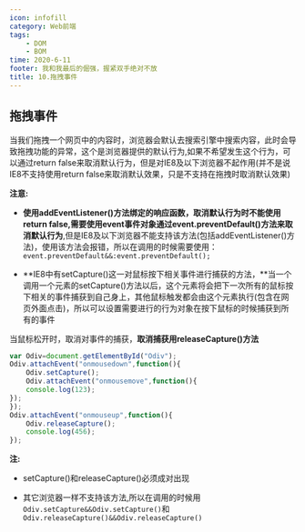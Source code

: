 ```yaml
---
icon: infofill
category: Web前端
tags:
    - DOM
    - BOM
time: 2020-6-11
footer: 我和我最后的倔强，握紧双手绝对不放
title: 10.拖拽事件
---
```



## 拖拽事件



当我们拖拽一个网页中的内容时，浏览器会默认去搜索引擎中搜索内容，此时会导致拖拽功能的异常，这个是浏览器提供的默认行为,如果不希望发生这个行为，可以通过return false来取消默认行为，但是对IE8及以下浏览器不起作用(并不是说IE8不支持使用return false来取消默认效果，只是不支持在拖拽时取消默认效果)



**注意:**



- **使用addEventListener()方法绑定的响应函数，取消默认行为时不能使用return false,需要使用event事件对象通过event.preventDefault()方法来取消默认行为**,但是IE8及以下浏览器不能支持该方法(包括addEventListener()方法)，使用该方法会报错，所以在调用的时候需要使用：`event.preventDefault&&:event.preventDefault();`

- **IE8中有setCapture()这一对鼠标按下相关事件进行捕获的方法，**当一个调用一个元素的setCapture()方法以后，这个元素将会把下一次所有的鼠标按下相关的事件捕获到自己身上，其他鼠标触发都会由这个元素执行(包含在网页外面点击)，所以可以设置需要进行的行为对象在按下鼠标的时候捕获到所有的事件



当鼠标松开时，取消对事件的捕获，**取消捕获用releaseCapture()方法**



```js
var Odiv=document.getElementById("Odiv");
Odiv.attachEvent("onmousedown",function(){
    Odiv.setCapture();
    Odiv.attachEvent("onmousemove",function(){
    console.log(123);
});
});
Odiv.attachEvent("onmouseup",function(){
    Odiv.releaseCapture();
    console.log(456);
});
```



**注:**



- setCapture()和releaseCapture()必须成对出现

- 其它浏览器一样不支持该方法,所以在调用的时候用
  `Odiv.setCapture&&Odiv.setCapture()`和`Odiv.releaseCapture()&&Odiv.releaseCapture()`


